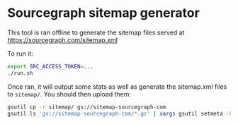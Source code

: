 # Sourcegraph sitemap generator

This tool is ran offline to generate the sitemap files served at https://sourcegraph.com/sitemap.xml

To run it:

```sh
export SRC_ACCESS_TOKEN=...
./run.sh
```

Once ran, it will output some stats as well as generate the sitemap.xml files to `sitemap/`. You should then upload them:

```sh
gsutil cp -r sitemap/ gs://sitemap-sourcegraph-com
gsutil ls 'gs://sitemap-sourcegraph-com/*.gz' | xargs gsutil setmeta -h 'Content-Encoding:gzip'
```
